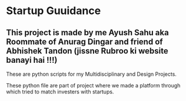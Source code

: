 # Startup Guuidance
## This project is made by me Ayush Sahu aka Roommate of Anurag Dingar and friend of Abhishek Tandon (jissne Rubroo ki website banayi hai !!!)


These are python scripts for my Multidisciplinary and Design Projects.

These python file are part of project where we made a platform through which tried to match investers with startups.
